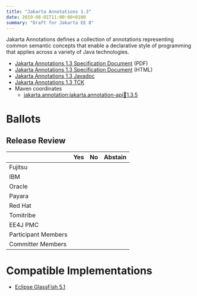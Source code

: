 ```yaml
---
title: "Jakarta Annotations 1.3"
date: 2019-08-01T11:00:00+0100
summary: "Draft for Jakarta EE 8"
---
```

Jakarta Annotations defines a collection of annotations representing common semantic concepts that
enable a declarative style of programming that applies across a variety of Java technologies.

* [Jakarta Annotations 1.3 Specification Document](./annotations-spec-1.3.pdf) (PDF)
* [Jakarta Annotations 1.3 Specification Document](./annotations-spec-1.3.html) (HTML)
* [Jakarta Annotations 1.3 Javadoc](./apidocs)
* [Jakarta Annotations 1.3 TCK](http://download.eclipse.org/ee4j/jakartaee-tck/jakartaee8-eftl/promoted/eclipse-annotations-tck-1.3.0.zip)
* Maven coordinates
  * [jakarta.annotation:jakarta.annotation-api:jar:1.3.5](https://search.maven.org/artifact/jakarta.annotation/jakarta.annotation-api/1.3.5/jar)

# Ballots

## Release Review

|                       |  Yes    | No      | Abstain  |
|-----------------------|---------|---------|----------|
|Fujitsu                |         |         |          |
|IBM                    |         |         |          |
|Oracle                 |         |         |          |
|Payara                 |         |         |          |
|Red Hat                |         |         |          |
|Tomitribe              |         |         |          |
|EE4J PMC               |         |         |          |
|Participant Members    |         |         |          |
|Committer Members      |         |         |          |

# Compatible Implementations

* [Eclipse GlassFish 5.1](https://eclipse-ee4j.github.io/glassfish/)
